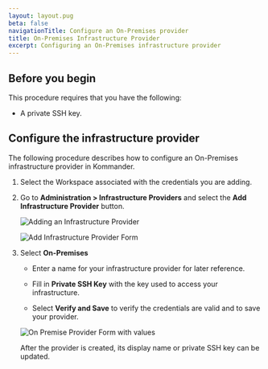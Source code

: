 ```yaml
---
layout: layout.pug
beta: false
navigationTitle: Configure an On-Premises provider
title: On-Premises Infrastructure Provider
excerpt: Configuring an On-Premises infrastructure provider
---
```


## Before you begin

This procedure requires that you have the following:

- A private SSH key.

## Configure the infrastructure provider

The following procedure describes how to configure an On-Premises infrastructure provider in Kommander.

1. Select the Workspace associated with the credentials you are adding.

1. Go to **Administration > Infrastructure Providers** and select the **Add Infrastructure Provider** button.

   ![Adding an Infrastructure Provider](/dkp/kommander/1.2/img/empty-infrastructure-providers.png)

   ![Add Infrastructure Provider Form](/dkp/kommander/1.2/img/add-infrastructure-provider.png)

1. Select **On-Premises**

   - Enter a name for your infrastructure provider for later reference.

   - Fill in **Private SSH Key** with the key used to access your infrastructure.

   - Select **Verify and Save** to verify the credentials are valid and to save your provider.

   ![On Premise Provider Form with values](/dkp/kommander/1.2/img/On-prem-provider-with-values.png)

   After the provider is created, its display name or private SSH key can be updated.
